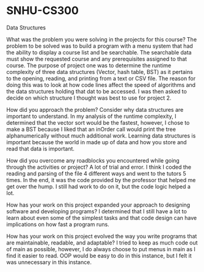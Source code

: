 # SNHU-CS300
Data Structures

What was the problem you were solving in the projects for this course?
The problem to be solved was to build a program with a menu system that had the ability to display a course list and be searchable.  The searchable data must show the requested course and any prerequisites assigned to that course. The purpose of project one was to determine the runtime complexity of three data structures (Vector, hash table, BST) as it pertains to the opening, reading, and printing from a text or CSV file.  The reason for doing this was to look at how code lines affect the speed of algorithms and the data structures holding that dat to be accessed.  I was then asked to decide on which structure I thought was best to use for project 2. 

How did you approach the problem? Consider why data structures are important to understand.
In my analysis of the runtime complexity, I determined that the vector sort would be the fastest, however, I chose to make a BST because I liked that an inOrder call would print the tree alphanumerically without much additional work.  Learning data structures is important because the world in made up of data and how you store and read that data is important.

How did you overcome any roadblocks you encountered while going through the activities or project?
A lot of trial and error.  I think I coded the reading and parsing of the file 4 different ways and went to the tutors 5 times. In the end, it was the code provided by the professor that helped me get over the hump.  I still had work to do on it, but the code logic helped a lot.

How has your work on this project expanded your approach to designing software and developing programs?
I determined that I still have a lot to learn about even some of the simplest tasks and that code design can have implications on how fast a program runs.

How has your work on this project evolved the way you write programs that are maintainable, readable, and adaptable?
I tried to keep as much code out of main as possible, however, I do always choose to put menus in main as I find it easier to read.  OOP would be easy to do in this instance, but I felt it was unnecessary in this instance.
